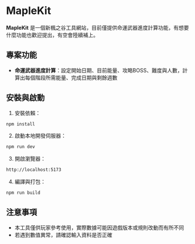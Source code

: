 # MapleKit

**MapleKit** 是一個新楓之谷工具網站，目前僅提供命運武器進度計算功能，有想要什麼功能也歡迎提出，有空會陸續補上。

## 專案功能

- **命運武器進度計算**：設定開始日期、目前能量、攻略BOSS、難度與人數，計算出每個階段所需能量、完成日期與剩餘週數

## 安裝與啟動

1. 安裝依賴：
```bash
npm install
```
2. 啟動本地開發伺服器：
```bash
npm run dev
```
3. 開啟瀏覽器：
```bash
http://localhost:5173
```
4. 編譯與打包：
```bash
npm run build
```

## 注意事項
- 本工具僅供玩家參考使用，實際數據可能因遊戲版本或規則改動而有所不同
- 若遇到數值異常，請確認輸入資料是否正確